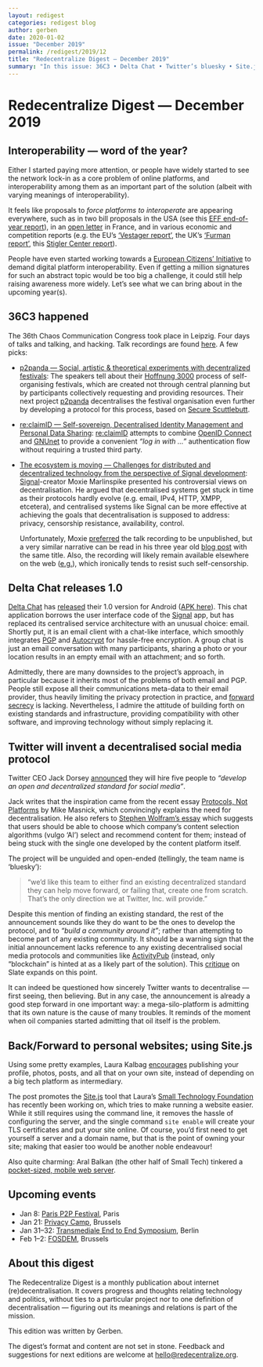 ```yaml
---
layout: redigest
categories: redigest blog
author: gerben
date: 2020-01-02
issue: "December 2019"
permalink: /redigest/2019/12
title: "Redecentralize Digest — December 2019"
summary: "In this issue: 36C3 • Delta Chat • Twitter’s bluesky • Site.js"
---
```


Redecentralize Digest — December 2019
=====================================


## Interoperability — word of the year?

Either I started paying more attention, or people have widely started to see the network lock-in as a core problem of online platforms, and interoperability among them as an important part of the solution (albeit with varying meanings of interoperability).

It feels like proposals to *force platforms to interoperate* are appearing everywhere, such as in two bill proposals in the USA (see this [EFF end-of-year report][]), in an [open letter][] in France, and in various economic and competition reports (e.g. the EU’s [‘Vestager report’][], the UK’s [‘Furman report’][], this [Stigler Center report][]).

People have even started working towards a [European Citizens’ Initiative][] to demand digital platform interoperability. Even if getting a million signatures for such an abstract topic would be too big a challenge, it could still help raising awareness more widely. Let’s see what we can bring about in the upcoming year(s).

[EFF end-of-year report]: https://www.eff.org/deeplinks/2019/12/dodging-bullets-path-decentralized-future-2019-review "Dodging Bullets on the Path to a Decentralized Future: 2019 in Review · Danny O’Brien / Electronic Frontier Foundation · December 2019"
[open letter]: https://www.laquadrature.net/en/2019/06/14/for-the-interoperability-of-the-webs-giants-an-open-letter-from-70-organisations/ "For the interoperability of the Web’s giants: an open letter from 70 organisations · La Quadrature du Net · June 2019"
[Stigler Center report]: https://research.chicagobooth.edu/stigler/media/news/committee-on-digital-platforms-final-report "Stigler Committee on Digital Platforms: Final Report · Stigler Center · September 2019"
[‘Furman report’]: https://www.gov.uk/government/publications/unlocking-digital-competition-report-of-the-digital-competition-expert-panel "Unlocking digital competition (the ‘Furman report’) · UK’s Digital Competition Expert Panel · March 2019"
[‘Vestager report’]: https://ec.europa.eu/competition/publications/reports/kd0419345enn.pdf "Competition policy for the digital era (also called the “Special Advisers’ report”) · Jacques Crémer, Yves-Alexandre de Montjoye, Heike Schweitzer · April 2019"
[European Citizens’ Initiative]: https://www.eumans.eu/digital-platforms-interoperability "Enabling Digital Platform Interoperability · Andrea Andreoli / EUMANS"


## 36C3 happened

The 36th Chaos Communication Congress took place in Leipzig. Four days of talks and talking, and hacking. Talk recordings are found [here][36c3-media]. A few picks:

- [p2panda — Social, artistic & theoretical experiments with decentralized festivals][p2panda-talk]: The speakers tell about their [Hoffnung 3000][] process of self-organising festivals, which are created not through central planning but by participants collectively requesting and providing resources. Their next project [p2panda][p2panda-site] decentralises the festival organisation even further by developing a protocol for this process, based on [Secure Scuttlebutt][].
- [re:claimID — Self-sovereign, Decentralised Identity Management and Personal Data Sharing][reclaimID-talk]: [re:claimID][reclaimID-site] attempts to combine [OpenID Connect][] and [GNUnet][] to provide a convenient *“log in with …”* authentication flow without requiring a trusted third party.
- [The ecosystem is moving — Challenges for distributed and decentralized technology from the perspective of Signal development][moxie-talk]: [Signal][]-creator Moxie Marlinspike presented his controversial views on decentralisation. He argued that decentralised systems get stuck in time as their protocols hardly evolve (e.g. email, IPv4, HTTP, XMPP, etcetera), and centralised systems like Signal can be more effective at achieving the goals that decentralisation is supposed to address: privacy, censorship resistance, availability, control.

  Unfortunately, Moxie [preferred][moxie-tweet] the talk recording to be unpublished, but a very similar narrative can be read in his three year old [blog post][moxie-post] with the same title. Also, the recording will likely remain available elsewhere on the web ([e.g.][moxie-peertube]), which ironically tends to resist such self-censorship.

[36c3-media]: https://media.ccc.de/c/36c3
[p2panda-talk]: https://media.ccc.de/v/36c3-10756-p2panda
[Hoffnung 3000]: https://hoffnung3000.de/
[p2panda-site]: https://github.com/p2panda/design-document
[Secure Scuttlebutt]: https://scuttlebutt.nz/ "Secure Scuttlebutt is a “decentralised secure gossip platform”"
[reclaimID-talk]: https://media.ccc.de/v/36c3-oio-161-re-claimid-self-sovereign-decentralised-identity-management-and-personal-data-sharing-ybti-wefixthenet-session-
[reclaimID-site]: https://reclaim-identity.io/
[OpenID Connect]: https://openid.net/connect/ "OpenID Connect is a standard that lets people log in on a website with any compatible identity provider."
[GNUnet]: https://gnunet.org/ "The GNUnet project aims for a more secure, distributed and privacy-preserving Internet, by replacing the whole Internet protocol stack (TCP/IP, DNS, etc.)."
[moxie-talk]: https://fahrplan.events.ccc.de/congress/2019/Fahrplan/events/11086.html
[Signal]: https://signal.org/
[moxie-tweet]: https://twitter.com/moxie/status/1211443530335281153#m "“I just prefer to present something as part of a conversation that's happening in a place, rather than a webinar that I'm broadcasting forever to the world. I have less faith in the internet as a place where a conversation can happen, and the timelessness of it decontextualizes.”"
[moxie-post]: https://signal.org/blog/the-ecosystem-is-moving/ "Reflections: The ecosystem is moving · Moxie Marlinspike · 10 May 2016"
[moxie-peertube]: https://peertube.co.uk/videos/watch/12be5396-2a25-4ec8-a92a-674b1cb6b270


## Delta Chat releases 1.0

[Delta Chat][] has [released][] their 1.0 version for Android ([APK here][]). This chat application borrows the user interface code of the [Signal][] app, but has replaced its centralised service architecture with an unusual choice: email. Shortly put, it is an email client with a chat-like interface, which smoothly integrates [PGP][] and [Autocrypt][] for hassle-free encryption. A group chat is just an email conversation with many participants, sharing a photo or your location results in an empty email with an attachment; and so forth.

Admittedly, there are many downsides to the project’s approach, in particular because it inherits most of the problems of both email and PGP. People still expose all their communications meta-data to their email provider, thus heavily limiting the privacy protection in practice, and [forward secrecy][] is lacking. Nevertheless, I admire the attitude of building forth on existing standards and infrastructure, providing compatibility with other software, and improving technology without simply replacing it.

[Delta Chat]: https://delta.chat/
[released]: https://delta.chat/en/2019-12-18-google-play-store-release
[APK here]: https://download.delta.chat/android/
[Signal]: https://signal.org/
[PGP]: https://en.wikipedia.org/wiki/Pretty_Good_Privacy "Pretty Good Privacy, a long-established standard mainly used for email encryption"
[Autocrypt]: https://autocrypt.org/ "Autocrypt is a recently developed set of standards that reduces the hassle of exchanging and managing PGP keys by automatically passing one’s key in every sent email’s headers."
[forward secrecy]: https://en.wikipedia.org/wiki/Forward_secrecy "Forward secrecy means that obtaining a person’s private key does not give access to all their previous messages"


## Twitter will invent a decentralised social media protocol

Twitter CEO Jack Dorsey [announced][] they will hire five people to *“develop an open and decentralized standard for social media”*.

Jack writes that the inspiration came from the recent essay [Protocols, Not Platforms][] by Mike Masnick, which convincingly explains the need for decentralisation. He also refers to [Stephen Wolfram’s essay][] which suggests that users should be able to choose which company’s content selection algorithms (vulgo ‘AI’) select and recommend content for them; instead of being stuck with the single one developed by the content platform itself.

The project will be unguided and open-ended (tellingly, the team name is ‘bluesky’):

> “we’d like this team to either find an existing decentralized standard they can help move forward, or failing that, create one from scratch. That’s the only direction we at Twitter, Inc. will provide.”

Despite this mention of finding an existing standard, the rest of the announcement sounds like they do want to be the ones to develop the protocol, and to *“build a community around it”*; rather than attempting to become part of any existing community. It should be a warning sign that the initial announcement lacks reference to any existing decentralised social media protocols and communities like [ActivityPub][] (instead, only “blockchain” is hinted at as a likely part of the solution). This [critique][] on Slate expands on this point.

It can indeed be questioned how sincerely Twitter wants to decentralise — first seeing, then believing. But in any case, the announcement is already a good step forward in one important way: a mega-silo-platform is admitting that its own nature is the cause of many troubles. It reminds of the moment when oil companies started admitting that oil itself is the problem.

[announced]: https://twitter.com/@jack/status/1204766078468911106
[Protocols, Not Platforms]: https://knightcolumbia.org/content/protocols-not-platforms-a-technological-approach-to-free-speech "Protocols, Not Platforms: A Technological Approach to Free Speech · Mike Masnick · 21 August 2019"
[Stephen Wolfram’s essay]: https://writings.stephenwolfram.com/2019/06/testifying-at-the-senate-about-a-i-selected-content-on-the-internet/ "Testifying at the Senate about A.I.‑Selected Content on the Internet · Stephen Wolfram · 25 June 2019"
[ActivityPub]: https://activitypub.rocks/ "ActivityPub is the standard that powers Mastodon and other social media in the ‘Fediverse’"
[critique]: https://slate.com/technology/2019/12/jack-dorsey-open-decentralized-twitter.html "Can Twitter Ever Be Decentralized? · Michael Kwet · 20 December 2019"


## Back/Forward to personal websites; using Site.js

Using some pretty examples, Laura Kalbag [encourages][] publishing your profile, photos, posts, and all that on your own site, instead of depending on a big tech platform as intermediary.

The post promotes the [Site.js][] tool that Laura’s [Small Technology Foundation][] has recently been working on, which tries to make running a website easier. While it still requires using the command line, it removes the hassle of configuring the server, and the single command `site enable` will create your TLS certificates and put your site online. Of course, you’d first need to get yourself a server and a domain name, but that is the point of owning your site; making that easier too would be another noble endeavour!

Also quite charming: Aral Balkan (the other half of Small Tech) tinkered a [pocket-sized, mobile web server][].

[encourages]: https://24ways.org/2019/its-time-to-get-personal/
[Small Technology Foundation]: https://small-tech.org/ "Small Tech consists of Laura Kalbag + Aral Balkan, and was previously called Ind.ie"
[Site.js]: https://sitejs.org/
[pocket-sized, mobile web server]: https://ar.al/2019/11/11/small-technology-foundation-personal-web-prototype-01-a-mobile-portable-personal-web-server/


## Upcoming events

- Jan 8: [Paris P2P Festival](https://p2p.paris/), Paris
- Jan 21: [Privacy Camp](https://privacycamp.eu/), Brussels
- Jan 31–32: [Transmediale End to End Symposium](https://2020.transmediale.de/content/symposium), Berlin
- Feb 1–2: [FOSDEM](https://fosdem.org/2020/), Brussels


## About this digest

The Redecentralize Digest is a monthly publication about internet (re)decentralisation. It covers progress and thoughts relating technology and politics, without ties to a particular project nor to one definition of decentralisation — figuring out its meanings and relations is part of the mission.

This edition was written by Gerben.

The digest’s format and content are not set in stone. Feedback and suggestions for next editions are welcome at [hello@redecentralize.org](mailto:hello@redecentralize.org).
